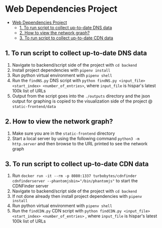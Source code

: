 # Web Dependencies Project

- [Web Dependencies Project](#web-dependencies-project)
  - [1. To run script to collect up-to-date DNS data](#1-to-run-script-to-collect-up-to-date-dns-data)
  - [2. How to view the network graph?](#2-how-to-view-the-network-graph)
  - [3. To run script to collect up-to-date CDN data](#3-to-run-script-to-collect-up-to-date-cdn-data)
  
## 1. To run script to collect up-to-date DNS data
1. Navigate to backend/script side of the project with `cd backend` 
2. Install project dependencies with `pipenv install`
3. Run python virtual environment with `pipenv shell`
4. Run the `findNS.py` DNS script with `python findNS.py <input_file> <start_index> <number_of_entries>`, where `input_file` is hispar's latest 100k list of URLs
5. Output from the script goes into the `./outputs` directory and the json output for graphing is copied to the visualization side of the project @ `static-frontend/data`  

## 2. How to view the network graph?
1. Make sure you are in the `static-frontend` directory
2. Start a local server by using the following command `python3 -m http.server` and then browse to the URL printed to see the network graph

## 3. To run script to collect up-to-date CDN data
1. Run `docker run -it --rm -p 8080:1337 turbobytes/cdnfinder cdnfinderserver --phantomjsbin="/bin/phantomjs"` to start the CDNFinder server
2. Navigate to backend/script side of the project with `cd backend`  
3. If not done already then install project dependencies with `pipenv install`
4. Run python virtual environment with `pipenv shell`
5. Run the `findCDN.py` CDN script with `python findCDN.py <input_file> <start_index> <number_of_entries>` , where `input_file` is hispar's latest 100k list of URLs